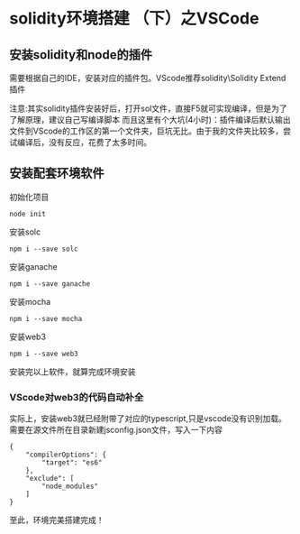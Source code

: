 # solidity环境搭建 （下）之VSCode

## 安装solidity和node的插件

需要根据自己的IDE，安装对应的插件包。VScode推荐solidity\Solidity Extend插件

注意:其实solidity插件安装好后，打开sol文件，直接F5就可实现编译，但是为了了解原理，建议自己写编译脚本
而且这里有个大坑(4小时)：插件编译后默认输出文件到VScode的工作区的第一个文件夹，巨坑无比。由于我的文件夹比较多，尝试编译后，没有反应，花费了太多时间。

## 安装配套环境软件

初始化项目

    node init

安装solc

    npm i --save solc

安装ganache

    npm i --save ganache

安装mocha

    npm i --save mocha

安装web3

    npm i --save web3

安装完以上软件，就算完成环境安装

### VScode对web3的代码自动补全

实际上，安装web3就已经附带了对应的typescript,只是vscode没有识别加载。需要在源文件所在目录新建jsconfig.json文件，写入一下内容

    {
        "compilerOptions": {
            "target": "es6"
        },
        "exclude": [
            "node_modules"
        ]
    }

至此，环境完美搭建完成！
